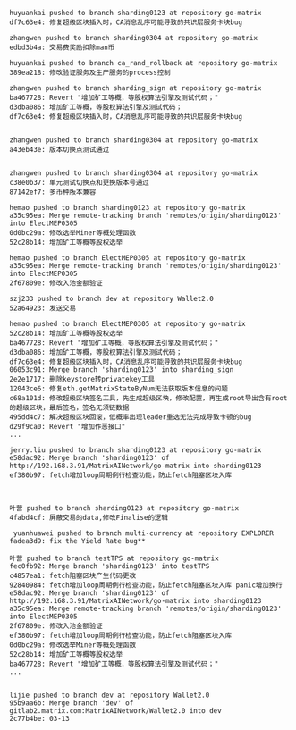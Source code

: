 
    huyuankai pushed to branch sharding0123 at repository go-matrix
    df7c63e4: 修复超级区块插入时，CA消息乱序可能导致的共识层服务卡块bug

    zhangwen pushed to branch sharding0304 at repository go-matrix
    edbd3b4a: 交易费奖励扣除man币

    huyuankai pushed to branch ca_rand_rollback at repository go-matrix
    389ea218: 修改验证服务及生产服务的process控制

    zhangwen pushed to branch sharding_sign at repository go-matrix
    ba467728: Revert "增加矿工等概，等股权算法引擎及测试代码；"
    d3dba086: 增加矿工等概，等股权算法引擎及测试代码；
    df7c63e4: 修复超级区块插入时，CA消息乱序可能导致的共识层服务卡块bug


    zhangwen pushed to branch sharding0304 at repository go-matrix
    a43eb43e: 版本切换点测试通过


    zhangwen pushed to branch sharding0304 at repository go-matrix
    c38e0b37: 单元测试切换点和更换版本号通过
    87142ef7: 多币种版本兼容

    hemao pushed to branch sharding0123 at repository go-matrix
    a35c95ea: Merge remote-tracking branch 'remotes/origin/sharding0123' into ElectMEP0305
    0d0bc29a: 修改选举Miner等概处理函数
    52c28b14: 增加矿工等概等股权选举

    hemao pushed to branch ElectMEP0305 at repository go-matrix
    a35c95ea: Merge remote-tracking branch 'remotes/origin/sharding0123' into ElectMEP0305
    2f67809e: 修改入池金额验证

    szj233 pushed to branch dev at repository Wallet2.0
    52a64923: 发送交易

    hemao pushed to branch ElectMEP0305 at repository go-matrix
    52c28b14: 增加矿工等概等股权选举
    ba467728: Revert "增加矿工等概，等股权算法引擎及测试代码；"
    d3dba086: 增加矿工等概，等股权算法引擎及测试代码；
    df7c63e4: 修复超级区块插入时，CA消息乱序可能导致的共识层服务卡块bug
    06053c91: Merge branch 'sharding0123' into sharding_sign
    2e2e1717: 删除keystore转privatekey工具
    12043ce6: 修复eth.getMatrixStateByNum无法获取版本信息的问题
    c68a101d: 修改超级区块签名工具，先生成超级区块，修改配置，再生成root导出含有root的超级区块，最后签名，签名无须链数据
    495dd4c7: 解决超级区块回滚，低概率出现leader重选无法完成导致卡顿的bug
    d29f9ca0: Revert "增加作恶接口"
    ...

    jerry.liu pushed to branch sharding0123 at repository go-matrix
    e58dac92: Merge branch 'sharding0123' of http://192.168.3.91/MatrixAINetwork/go-matrix into sharding0123
    ef380b97: fetch增加loop周期例行检查功能，防止fetch阻塞区块入库



    叶营 pushed to branch sharding0123 at repository go-matrix
    4fabd4cf: 屏蔽交易的data,修改Finalise的逻辑

     yuanhuawei pushed to branch multi-currency at repository EXPLORER
    fadea3d9: fix the Yield Rate bug**

    叶营 pushed to branch testTPS at repository go-matrix
    fec0fb92: Merge branch 'sharding0123' into testTPS
    c4857ea1: fetch阻塞区块产生代码更改
    92840984: fetch增加loop周期例行检查功能，防止fetch阻塞区块入库 panic增加换行
    e58dac92: Merge branch 'sharding0123' of http://192.168.3.91/MatrixAINetwork/go-matrix into sharding0123
    a35c95ea: Merge remote-tracking branch 'remotes/origin/sharding0123' into ElectMEP0305
    2f67809e: 修改入池金额验证
    ef380b97: fetch增加loop周期例行检查功能，防止fetch阻塞区块入库
    0d0bc29a: 修改选举Miner等概处理函数
    52c28b14: 增加矿工等概等股权选举
    ba467728: Revert "增加矿工等概，等股权算法引擎及测试代码；"
    ...


    lijie pushed to branch dev at repository Wallet2.0
    95b9aa6b: Merge branch 'dev' of gitlab2.matrix.com:MatrixAINetwork/Wallet2.0 into dev
    2c77b4be: 03-13